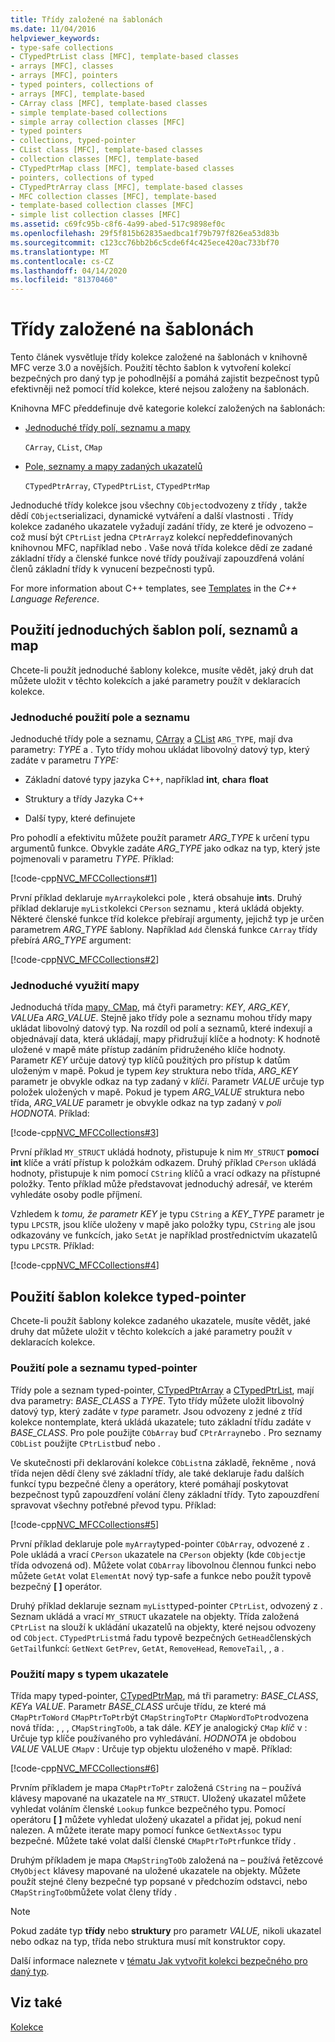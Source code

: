 ```yaml
---
title: Třídy založené na šablonách
ms.date: 11/04/2016
helpviewer_keywords:
- type-safe collections
- CTypedPtrList class [MFC], template-based classes
- arrays [MFC], classes
- arrays [MFC], pointers
- typed pointers, collections of
- arrays [MFC], template-based
- CArray class [MFC], template-based classes
- simple template-based collections
- simple array collection classes [MFC]
- typed pointers
- collections, typed-pointer
- CList class [MFC], template-based classes
- collection classes [MFC], template-based
- CTypedPtrMap class [MFC], template-based classes
- pointers, collections of typed
- CTypedPtrArray class [MFC], template-based classes
- MFC collection classes [MFC], template-based
- template-based collection classes [MFC]
- simple list collection classes [MFC]
ms.assetid: c69fc95b-c8f6-4a99-abed-517c9898ef0c
ms.openlocfilehash: 29f5f815b62835aedbca1f79b797f826ea53d83b
ms.sourcegitcommit: c123cc76bb2b6c5cde6f4c425ece420ac733bf70
ms.translationtype: MT
ms.contentlocale: cs-CZ
ms.lasthandoff: 04/14/2020
ms.locfileid: "81370460"
---
```

# <a name="template-based-classes"></a>Třídy založené na šablonách

Tento článek vysvětluje třídy kolekce založené na šablonách v knihovně MFC verze 3.0 a novějších. Použití těchto šablon k vytvoření kolekcí bezpečných pro daný typ je pohodlnější a pomáhá zajistit bezpečnost typů efektivněji než pomocí tříd kolekce, které nejsou založeny na šablonách.

Knihovna MFC předdefinuje dvě kategorie kolekcí založených na šablonách:

- [Jednoduché třídy polí, seznamu a mapy](#_core_using_simple_array.2c_.list.2c_.and_map_templates)

   `CArray`, `CList`, `CMap`

- [Pole, seznamy a mapy zadaných ukazatelů](#_core_using_typed.2d.pointer_collection_templates)

   `CTypedPtrArray`, `CTypedPtrList`, `CTypedPtrMap`

Jednoduché třídy kolekce jsou všechny `CObject`odvozeny z třídy , takže dědí `CObject`serializaci, dynamické vytváření a další vlastnosti . Třídy kolekce zadaného ukazatele vyžadují zadání třídy, ze které je odvozeno – což musí být `CPtrList` jedna `CPtrArray`z kolekcí nepředdefinovaných knihovnou MFC, například nebo . Vaše nová třída kolekce dědí ze zadané základní třídy a členské funkce nové třídy používají zapouzdřená volání členů základní třídy k vynucení bezpečnosti typů.

For more information about C++ templates, see [Templates](../cpp/templates-cpp.md) in the *C++ Language Reference*.

## <a name="using-simple-array-list-and-map-templates"></a><a name="_core_using_simple_array.2c_.list.2c_.and_map_templates"></a>Použití jednoduchých šablon polí, seznamů a map

Chcete-li použít jednoduché šablony kolekce, musíte vědět, jaký druh dat můžete uložit v těchto kolekcích a jaké parametry použít v deklaracích kolekce.

### <a name="simple-array-and-list-usage"></a><a name="_core_simple_array_and_list_usage"></a>Jednoduché použití pole a seznamu

Jednoduché třídy pole a seznamu, [CArray](../mfc/reference/carray-class.md) a [CList](../mfc/reference/clist-class.md) `ARG_TYPE`, mají dva parametry: *TYPE* a . Tyto třídy mohou ukládat libovolný datový typ, který zadáte v parametru *TYPE:*

- Základní datové typy jazyka C++, například **int**, **char**a **float**

- Struktury a třídy Jazyka C++

- Další typy, které definujete

Pro pohodlí a efektivitu můžete použít parametr *ARG_TYPE* k určení typu argumentů funkce. Obvykle zadáte *ARG_TYPE* jako odkaz na typ, který jste pojmenovali v parametru *TYPE.* Příklad:

[!code-cpp[NVC_MFCCollections#1](../mfc/codesnippet/cpp/template-based-classes_1.cpp)]

První příklad deklaruje `myArray`kolekci pole , která obsahuje **int**s. Druhý příklad deklaruje `myList`kolekci `CPerson` seznamu , která ukládá objekty. Některé členské funkce tříd kolekce přebírají argumenty, jejichž typ je určen parametrem *ARG_TYPE* šablony. Například `Add` členská funkce `CArray` třídy přebírá *ARG_TYPE* argument:

[!code-cpp[NVC_MFCCollections#2](../mfc/codesnippet/cpp/template-based-classes_2.cpp)]

### <a name="simple-map-usage"></a><a name="_core_simple_map_usage"></a>Jednoduché využití mapy

Jednoduchá třída [mapy, CMap](../mfc/reference/cmap-class.md), má čtyři parametry: *KEY*, *ARG_KEY*, *VALUE*a *ARG_VALUE*. Stejně jako třídy pole a seznamu mohou třídy mapy ukládat libovolný datový typ. Na rozdíl od polí a seznamů, které indexují a objednávají data, která ukládají, mapy přidružují klíče a hodnoty: K hodnotě uložené v mapě máte přístup zadáním přidruženého klíče hodnoty. Parametr *KEY* určuje datový typ klíčů použitých pro přístup k datům uloženým v mapě. Pokud je typem *key* struktura nebo třída, *ARG_KEY* parametr je obvykle odkaz na typ zadaný v *klíči*. Parametr *VALUE* určuje typ položek uložených v mapě. Pokud je typem *ARG_VALUE* struktura nebo třída, *ARG_VALUE* parametr je obvykle odkaz na typ zadaný v *poli HODNOTA*. Příklad:

[!code-cpp[NVC_MFCCollections#3](../mfc/codesnippet/cpp/template-based-classes_3.cpp)]

První příklad `MY_STRUCT` ukládá hodnoty, přistupuje k nim `MY_STRUCT` **pomocí int** klíče a vrátí přístup k položkám odkazem. Druhý příklad `CPerson` ukládá hodnoty, přistupuje k nim pomocí `CString` klíčů a vrací odkazy na přístupné položky. Tento příklad může představovat jednoduchý adresář, ve kterém vyhledáte osoby podle příjmení.

Vzhledem k *tomu, že parametr KEY* je typu `CString` a *KEY_TYPE* parametr je typu `LPCSTR`, jsou klíče uloženy v mapě jako položky typu, `CString` ale jsou odkazovány ve funkcích, jako `SetAt` je například prostřednictvím ukazatelů typu `LPCSTR`. Příklad:

[!code-cpp[NVC_MFCCollections#4](../mfc/codesnippet/cpp/template-based-classes_4.cpp)]

## <a name="using-typed-pointer-collection-templates"></a><a name="_core_using_typed.2d.pointer_collection_templates"></a>Použití šablon kolekce typed-pointer

Chcete-li použít šablony kolekce zadaného ukazatele, musíte vědět, jaké druhy dat můžete uložit v těchto kolekcích a jaké parametry použít v deklaracích kolekce.

### <a name="typed-pointer-array-and-list-usage"></a><a name="_core_typed.2d.pointer_array_and_list_usage"></a>Použití pole a seznamu typed-pointer

Třídy pole a seznam typed-pointer, [CTypedPtrArray](../mfc/reference/ctypedptrarray-class.md) a [CTypedPtrList](../mfc/reference/ctypedptrlist-class.md), mají dva parametry: *BASE_CLASS* a *TYPE*. Tyto třídy můžete uložit libovolný datový typ, který zadáte v *type* parametr. Jsou odvozeny z jedné z tříd kolekce nontemplate, která ukládá ukazatele; tuto základní třídu zadáte v *BASE_CLASS*. Pro pole použijte `CObArray` buď `CPtrArray`nebo . Pro seznamy `CObList` použijte `CPtrList`buď nebo .

Ve skutečnosti při deklarování kolekce `CObList`na základě, řekněme , nová třída nejen dědí členy své základní třídy, ale také deklaruje řadu dalších funkcí typu bezpečné členy a operátory, které pomáhají poskytovat bezpečnost typů zapouzdření volání členy základní třídy. Tyto zapouzdření spravovat všechny potřebné převod typu. Příklad:

[!code-cpp[NVC_MFCCollections#5](../mfc/codesnippet/cpp/template-based-classes_5.cpp)]

První příklad deklaruje pole `myArray`typed-pointer `CObArray`, odvozené z . Pole ukládá a vrací `CPerson` ukazatele na `CPerson` objekty (kde `CObject`je třída odvozená od). Můžete volat `CObArray` libovolnou člennou funkci nebo můžete `GetAt` volat `ElementAt` nový typ-safe a funkce nebo použít typově bezpečný **[ ]** operátor.

Druhý příklad deklaruje seznam `myList`typed-pointer `CPtrList`, odvozený z . Seznam ukládá a vrací `MY_STRUCT` ukazatele na objekty. Třída založená `CPtrList` na slouží k ukládání ukazatelů na objekty, které nejsou odvozeny od `CObject`. `CTypedPtrList`má řadu typově bezpečných `GetHead`členských `GetTail`funkcí: `GetNext` `GetPrev`, `GetAt`, `RemoveHead`, `RemoveTail`, , a .

### <a name="typed-pointer-map-usage"></a><a name="_core_typed.2d.pointer_map_usage"></a>Použití mapy s typem ukazatele

Třída mapy typed-pointer, [CTypedPtrMap](../mfc/reference/ctypedptrmap-class.md), má tři parametry: *BASE_CLASS*, *KEY*a *VALUE*. Parametr *BASE_CLASS* určuje třídu, ze které má `CMapPtrToWord` `CMapPtrToPtr`být `CMapStringToPtr` `CMapWordToPtr`odvozena nová třída: , , , `CMapStringToOb`, a tak dále. *KEY* je analogický `CMap` *klíč* v : Určuje typ klíče používaného pro vyhledávání. *HODNOTA* je obdobou *VALUE* VALUE `CMap`v : Určuje typ objektu uloženého v mapě. Příklad:

[!code-cpp[NVC_MFCCollections#6](../mfc/codesnippet/cpp/template-based-classes_6.cpp)]

Prvním příkladem je mapa `CMapPtrToPtr` založená `CString` na – používá klávesy mapované na ukazatele na `MY_STRUCT`. Uložený ukazatel můžete vyhledat voláním členské `Lookup` funkce bezpečného typu. Pomocí operátoru **[ ]** můžete vyhledat uložený ukazatel a přidat jej, pokud není nalezen. A můžete iterate mapy pomocí funkce `GetNextAssoc` typu bezpečné. Můžete také volat další členské `CMapPtrToPtr`funkce třídy .

Druhým příkladem je mapa `CMapStringToOb` založená na – používá řetězcové `CMyObject` klávesy mapované na uložené ukazatele na objekty. Můžete použít stejné členy bezpečné typ popsané v předchozím odstavci, nebo `CMapStringToOb`můžete volat členy třídy .

> [!NOTE]
> Pokud zadáte typ **třídy** nebo **struktury** pro parametr *VALUE,* nikoli ukazatel nebo odkaz na typ, třída nebo struktura musí mít konstruktor copy.

Další informace naleznete v [tématu Jak vytvořit kolekci bezpečného pro daný typ](../mfc/how-to-make-a-type-safe-collection.md).

## <a name="see-also"></a>Viz také

[Kolekce](../mfc/collections.md)
